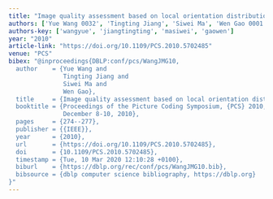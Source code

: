 ```yaml
---
title: "Image quality assessment based on local orientation distributions"
authors: ['Yue Wang 0032', 'Tingting Jiang', 'Siwei Ma', 'Wen Gao 0001']
authors-key: ['wangyue', 'jiangtingting', 'masiwei', 'gaowen']
year: "2010"
article-link: "https://doi.org/10.1109/PCS.2010.5702485"
venue: "PCS"
bibex: "@inproceedings{DBLP:conf/pcs/WangJMG10,
  author    = {Yue Wang and
               Tingting Jiang and
               Siwei Ma and
               Wen Gao},
  title     = {Image quality assessment based on local orientation distributions},
  booktitle = {Proceedings of the Picture Coding Symposium, {PCS} 2010, Nagoya, Japan,
               December 8-10, 2010},
  pages     = {274--277},
  publisher = {{IEEE}},
  year      = {2010},
  url       = {https://doi.org/10.1109/PCS.2010.5702485},
  doi       = {10.1109/PCS.2010.5702485},
  timestamp = {Tue, 10 Mar 2020 12:10:28 +0100},
  biburl    = {https://dblp.org/rec/conf/pcs/WangJMG10.bib},
  bibsource = {dblp computer science bibliography, https://dblp.org}
}"
---
```

